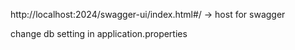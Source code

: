 http://localhost:2024/swagger-ui/index.html#/  -> host for swagger

change db setting in application.properties

